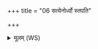 +++
title = "06 सत्येनोर्ध्वो स्तपति"

+++
<details><summary>मूलम् (WS)</summary>

सत्येनोर्ध्वो स्तपति ब्राह्मणार्वाङ वि पश्यति ।  
प्राणेन तिर्यङ् प्राणाति यस्मिन् ज्येष्ठमधि श्रितम् ॥ ६ ॥
</details>